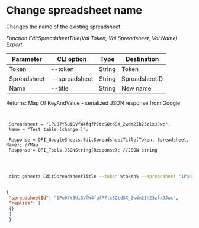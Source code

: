﻿---
sidebar_position: 3
---

# Change spreadsheet name
 Changes the name of the existing spreadsheet


*Function EditSpreadsheetTitle(Val Token, Val Spreadsheet, Val Name) Export*

 | Parameter | CLI option | Type | Destination |
 |-|-|-|-|
 | Token | --token | String | Token |
 | Spreadsheet | --spreadsheet | String | SpreadsheetID |
 | Name | --title | String | New name |

 
 Returns: Map Of KeyAndValue - serialized JSON response from Google

```bsl title="Code example"
	
 
 Spreadsheet = "1Pu07Y5UiGVfW4fqfP7tcSQtdSX_2wdm2Ih23zlxJJwc";
 Name = "Test table (change.)";
 
 Response = OPI_GoogleSheets.EditSpreadsheetTitle(Token, Spreadsheet, Name); //Map
 Response = OPI_Tools.JSONString(Response); //JSON string
 
	
```

```sh title="CLI command example"
 
 oint gsheets EditSpreadsheetTitle --token %token% --spreadsheet "1Pu07Y5UiGVfW4fqfP7tcSQtdSX_2wdm2Ih23zlxJJwc" --title "Test table (change.)"


```


```json title="Result"

{
 "spreadsheetId": "1Pu07Y5UiGVfW4fqfP7tcSQtdSX_2wdm2Ih23zlxJJwc",
 "replies": [
 {}
 ]
 }

```
